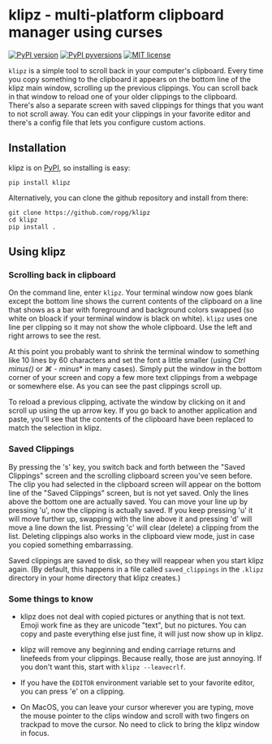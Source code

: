 # klipz - multi-platform clipboard manager using curses

[![PyPI version](https://img.shields.io/pypi/v/klipz.svg)](https://pypi.python.org/pypi/alphashape/)
[![PyPI pyversions](https://img.shields.io/pypi/pyversions/klipz.svg)](https://pypi.python.org/pypi/alphashape/)
[![MIT license](https://img.shields.io/badge/License-MIT-blue.svg)](https://github.com/ropg/klipz/blob/master/LICENSE)

`klipz` is a simple tool to scroll back in your computer's clipboard. Every time you copy something to the clipboard it appears on the bottom line of the klipz main window, scrolling up the previous clippings. You can scroll back in that window to reload one of your older clippings to the clipboard. There's also a separate screen with saved clippings for things that you want to not scroll away. You can edit your clippings in your favorite editor and there's a config file that lets you configure custom actions.

## Installation

klipz is on [PyPI](https://pypi.org/project/klipz), so installing is easy: 

```
pip install klipz
```

Alternatively, you can clone the github repository and install from there:

```
git clone https://github.com/ropg/klipz
cd klipz
pip install .
```

## Using klipz

### Scrolling back in clipboard

On the command line, enter `klipz`. Your terminal window now goes blank except the bottom line shows the current contents of the clipboard on a line that shows as a bar with foreground and background colors swapped (so white on bloack if your terminal window is black on white). `klipz` uses one line per clipping so it may not show the whole clipboard. Use the left and right arrows to see the rest.

At this point you probably want to shrink the terminal window to something like 10 lines by 60 characters and set the font a little smaller (using *Ctrl minus()* or *⌘ - minus** in many cases). Simply put the window in the bottom corner of your screen and copy a few more text clippings from a webpage or somewhere else. As you can see the past clippings scroll up.

To reload a previous clipping, activate the window by clicking on it and scroll up using the up arrow key. If you go back to another application and paste, you'll see that the contents of the clipboard have been replaced to match the selection in klipz.

### Saved Clippings

By pressing the 's' key, you switch back and forth between the "Saved Clippings" screen and the scrolling clipboard screen you've seen before. The clip you had selected in the clipboard screen will appear on the bottom line of the "Saved Clippings" screen, but is not yet saved. Only the lines above the bottom one are actually saved. You can move your line up by pressing 'u', now the clipping is actually saved. If you keep pressing 'u' it will move further up, swapping with the line above it and pressing 'd' will move a line down the list. Pressing 'c' will clear (delete) a clipping from the list. Deleting clippings also works in the clipboard view mode, just in case you copied something embarrassing.

Saved clippings are saved to disk, so they will reappear when you start klipz again. (By default, this happens in a file called `saved_clippings` in the `.klipz` directory in your home directory that klipz creates.)

### Some things to know

* klipz does not deal with copied pictures or anything that is not text. Emoji work fine as they are unicode "text", but no pictures. You can copy and paste everything else just fine, it will just now show up in klipz.

* klipz will remove any beginning and ending carriage returns and linefeeds from your clippings. Because really, those are just annoying. If you don't want this, start with `klipz --leavecrlf`.

* If you have the `EDITOR` environment variable set to your favorite editor, you can press 'e' on a clipping.

* On MacOS, you can leave your cursor wherever you are typing, move the mouse pointer to the clips window and scroll with two fingers on trackpad to move the cursor. No need to click to bring the klipz window in focus.